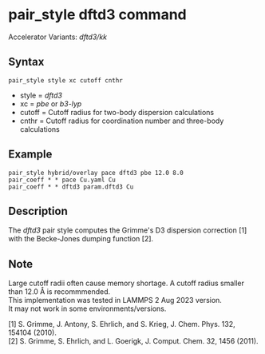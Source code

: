 # pair_style dftd3 command
Accelerator Variants: _dftd3/kk_
## Syntax
```
pair_style style xc cutoff cnthr
```
- style = _dftd3_
- xc = _pbe_ or _b3-lyp_
- cutoff = Cutoff radius for two-body dispersion calculations
- cnthr = Cutoff radius for coordination number and three-body calculations

## Example
```
pair_style hybrid/overlay pace dftd3 pbe 12.0 8.0  
pair_coeff * * pace Cu.yaml Cu 
pair_coeff * * dftd3 param.dftd3 Cu
```

## Description 

The _dftd3_ pair style computes the Grimme's D3 dispersion correction [1] with the Becke-Jones dumping function [2].

## Note
Large cutoff radii often cause memory shortage. A cutoff radius smaller than 12.0 Å is recommmended.  
This implementation was tested in LAMMPS 2 Aug 2023 version.  
It may not work in some environments/versions.  

[1] S. Grimme, J. Antony, S. Ehrlich, and S. Krieg, J. Chem. Phys. 132, 154104 (2010).  
[2] S. Grimme, S. Ehrlich, and L. Goerigk, J. Comput. Chem. 32, 1456 (2011).
